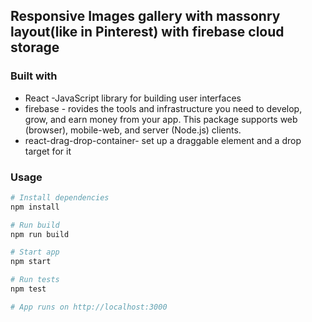 ## Responsive Images gallery with massonry layout(like in Pinterest) with firebase cloud storage

### Built with

 - React -JavaScript library for building user interfaces
 - firebase - rovides the tools and infrastructure you need to develop, grow, and earn money from your app. This      package supports web (browser), mobile-web, and server (Node.js) clients.
- react-drag-drop-container- set up a draggable element and a drop target for it

### Usage

``` bash
# Install dependencies
npm install

# Run build
npm run build

# Start app
npm start

# Run tests
npm test

# App runs on http://localhost:3000 
```